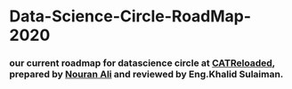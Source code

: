 # Data-Science-Circle-RoadMap-2020

### our current roadmap for datascience circle at [CATReloaded](https://github.com/CATReloaded), prepared by [Nouran Ali](https://https://github.com/nouranali) and reviewed by Eng.Khalid Sulaiman.
